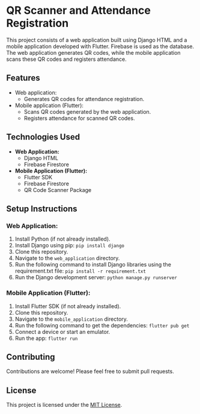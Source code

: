 # QR Scanner and Attendance Registration

This project consists of a web application built using Django HTML and a mobile application developed with Flutter. Firebase is used as the database. The web application generates QR codes, while the mobile application scans these QR codes and registers attendance.

## Features

- Web application:
  - Generates QR codes for attendance registration.
- Mobile application (Flutter):
  - Scans QR codes generated by the web application.
  - Registers attendance for scanned QR codes.

## Technologies Used

- **Web Application:**
  - Django HTML
  - Firebase Firestore
- **Mobile Application (Flutter):**
  - Flutter SDK
  - Firebase Firestore
  - QR Code Scanner Package

## Setup Instructions

### Web Application:

1. Install Python (if not already installed).
2. Install Django using pip:
```pip install django```
3. Clone this repository.
4. Navigate to the `web_application` directory.
5. Run the following command to install Django libraries using the requirement.txt file:
 ```pip install -r requirement.txt```
6. Run the Django development server:
 ```python manage.py runserver```

### Mobile Application (Flutter):

1. Install Flutter SDK (if not already installed).
2. Clone this repository.
3. Navigate to the `mobile_application` directory.
4. Run the following command to get the dependencies:
 ```flutter pub get```
5. Connect a device or start an emulator.
6. Run the app:
 ```flutter run```

## Contributing

Contributions are welcome! Please feel free to submit pull requests.

## License

This project is licensed under the [MIT License](LICENSE).


